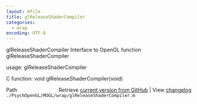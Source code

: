 ```yaml
---
layout: mfile
title: glReleaseShaderCompiler
categories:
  - wrap
encoding: UTF-8
---
```


glReleaseShaderCompiler  Interface to OpenGL function glReleaseShaderCompiler  

usage:  glReleaseShaderCompiler  

C function:  void glReleaseShaderCompiler(void)  


<div class="code_header" style="text-align:right;">
  <span style="float:left;">Path&nbsp;&nbsp;</span> <span class="counter">Retrieve <a href=
  "https://raw.github.com/Psychtoolbox-3/Psychtoolbox-3/beta/./PsychOpenGL/MOGL/wrap/glReleaseShaderCompiler.m">current version from GitHub</a> | View <a href=
  "https://github.com/Psychtoolbox-3/Psychtoolbox-3/commits/beta/./PsychOpenGL/MOGL/wrap/glReleaseShaderCompiler.m">changelog</a></span>
</div>
<div class="code">
  <code>./PsychOpenGL/MOGL/wrap/glReleaseShaderCompiler.m</code>
</div>
